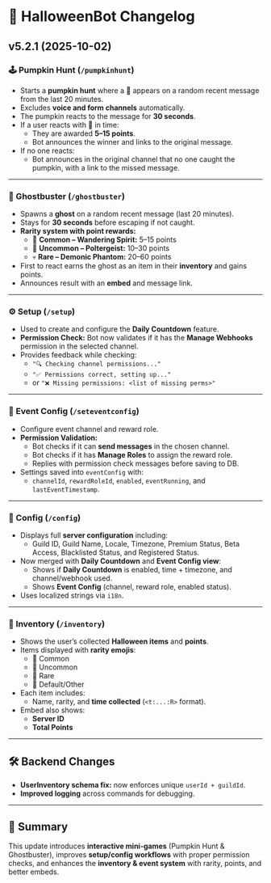 # 🎃 HalloweenBot Changelog

## v5.2.1 (2025-10-02)

### 🕹️ Pumpkin Hunt (`/pumpkinhunt`)
- Starts a **pumpkin hunt** where a 🎃 appears on a random recent message from the last 20 minutes.  
- Excludes **voice and form channels** automatically.  
- The pumpkin reacts to the message for **30 seconds**.  
- If a user reacts with 🎃 in time:
  - They are awarded **5–15 points**.  
  - Bot announces the winner and links to the original message.  
- If no one reacts:
  - Bot announces in the original channel that no one caught the pumpkin, with a link to the missed message.  

---

### 👻 Ghostbuster (`/ghostbuster`)
- Spawns a **ghost** on a random recent message (last 20 minutes).  
- Stays for **30 seconds** before escaping if not caught.  
- **Rarity system with point rewards:**
  - 👻 **Common – Wandering Spirit:** 5–15 points  
  - 🧟 **Uncommon – Poltergeist:** 10–30 points  
  - 💀 **Rare – Demonic Phantom:** 20–60 points  
- First to react earns the ghost as an item in their **inventory** and gains points.  
- Announces result with an **embed** and message link.  

---

### ⚙️ Setup (`/setup`)
- Used to create and configure the **Daily Countdown** feature.  
- **Permission Check:** Bot now validates if it has the **Manage Webhooks** permission in the selected channel.  
- Provides feedback while checking:  
  - `"🔍 Checking channel permissions..."`  
  - `"✅ Permissions correct, setting up..."`  
  - or `"❌ Missing permissions: <list of missing perms>"`  

---

### 🎁 Event Config (`/seteventconfig`)
- Configure event channel and reward role.  
- **Permission Validation:**
  - Bot checks if it can **send messages** in the chosen channel.  
  - Bot checks if it has **Manage Roles** to assign the reward role.  
  - Replies with permission check messages before saving to DB.  
- Settings saved into `eventConfig` with:  
  - `channelId`, `rewardRoleId`, `enabled`, `eventRunning`, and `lastEventTimestamp`.  

---

### 📜 Config (`/config`)
- Displays full **server configuration** including:  
  - Guild ID, Guild Name, Locale, Timezone, Premium Status, Beta Access, Blacklisted Status, and Registered Status.  
- Now merged with **Daily Countdown** and **Event Config view**:  
  - Shows if **Daily Countdown** is enabled, time + timezone, and channel/webhook used.  
  - Shows **Event Config** (channel, reward role, enabled status).  
- Uses localized strings via `i18n`.  

---

### 🎒 Inventory (`/inventory`)
- Shows the user’s collected **Halloween items** and **points**.  
- Items displayed with **rarity emojis**:  
  - 🍬 Common  
  - 🧟 Uncommon  
  - 👑 Rare  
  - 🎁 Default/Other  
- Each item includes:  
  - Name, rarity, and **time collected** (`<t:...:R>` format).  
- Embed also shows:  
  - **Server ID**  
  - **Total Points**  

---

## 🛠️ Backend Changes
- **UserInventory schema fix:** now enforces unique `userId + guildId`.  
- **Improved logging** across commands for debugging.  

---

## 🎉 Summary
This update introduces **interactive mini-games** (Pumpkin Hunt & Ghostbuster), improves **setup/config workflows** with proper permission checks, and enhances the **inventory & event system** with rarity, points, and better embeds.  
